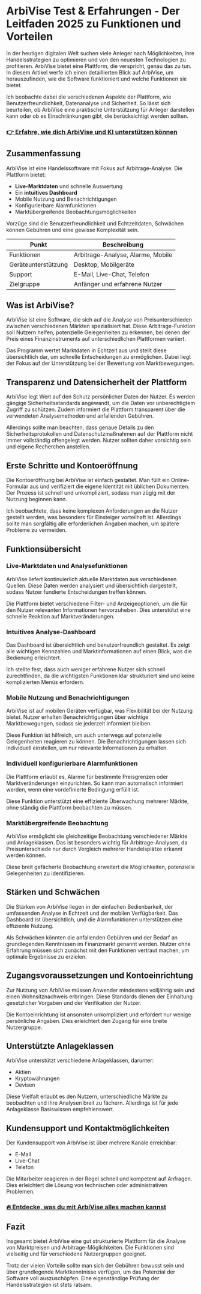 # ArbiVise Test & Erfahrungen - Der Leitfaden 2025 zu Funktionen und Vorteilen
   
In der heutigen digitalen Welt suchen viele Anleger nach Möglichkeiten, ihre Handelsstrategien zu optimieren und von den neuesten Technologien zu profitieren. ArbiVise bietet eine Plattform, die verspricht, genau das zu tun. In diesem Artikel werfe ich einen detaillierten Blick auf ArbiVise, um herauszufinden, wie die Software funktioniert und welche Funktionen sie bietet.

Ich beobachte dabei die verschiedenen Aspekte der Plattform, wie Benutzerfreundlichkeit, Datenanalyse und Sicherheit. So lässt sich beurteilen, ob ArbiVise eine praktische Unterstützung für Anleger darstellen kann oder ob es Einschränkungen gibt, die berücksichtigt werden sollten.

### [👉 Erfahre, wie dich ArbiVise und KI unterstützen können](https://tinyurl.com/2yrbmyc5)
## Zusammenfassung  
ArbiVise ist eine Handelssoftware mit Fokus auf Arbitrage-Analyse. Die Plattform bietet:

- **Live-Marktdaten** und schnelle Auswertung
- Ein **intuitives Dashboard**
- Mobile Nutzung und Benachrichtigungen
- Konfigurierbare Alarmfunktionen
- Marktübergreifende Beobachtungsmöglichkeiten

Vorzüge sind die Benutzerfreundlichkeit und Echtzeitdaten, Schwächen können Gebühren und eine gewisse Komplexität sein.

| Punkt                  | Beschreibung                          |
|------------------------|------------------------------------|
| Funktionen             | Arbitrage-Analyse, Alarme, Mobile  |
| Geräteunterstützung    | Desktop, Mobilgeräte                |
| Support                | E-Mail, Live-Chat, Telefon         |
| Zielgruppe             | Anfänger und erfahrene Nutzer      |

## Was ist ArbiVise?  
ArbiVise ist eine Software, die sich auf die Analyse von Preisunterschieden zwischen verschiedenen Märkten spezialisiert hat. Diese Arbitrage-Funktion soll Nutzern helfen, potenzielle Gelegenheiten zu erkennen, bei denen der Preis eines Finanzinstruments auf unterschiedlichen Plattformen variiert.

Das Programm wertet Marktdaten in Echtzeit aus und stellt diese übersichtlich dar, um schnelle Entscheidungen zu ermöglichen. Dabei liegt der Fokus auf der Unterstützung bei der Bewertung von Marktbewegungen.

## Transparenz und Datensicherheit der Plattform  
ArbiVise legt Wert auf den Schutz persönlicher Daten der Nutzer. Es werden gängige Sicherheitsstandards angewandt, um die Daten vor unberechtigtem Zugriff zu schützen. Zudem informiert die Plattform transparent über die verwendeten Analysemethoden und anfallenden Gebühren.

Allerdings sollte man beachten, dass genaue Details zu den Sicherheitsprotokollen und Datenschutzmaßnahmen auf der Plattform nicht immer vollständig offengelegt werden. Nutzer sollten daher vorsichtig sein und eigene Recherchen anstellen.

## Erste Schritte und Kontoeröffnung  
Die Kontoeröffnung bei ArbiVise ist einfach gestaltet. Man füllt ein Online-Formular aus und verifiziert die eigene Identität mit üblichen Dokumenten. Der Prozess ist schnell und unkompliziert, sodass man zügig mit der Nutzung beginnen kann.

Ich beobachtete, dass keine komplexen Anforderungen an die Nutzer gestellt werden, was besonders für Einsteiger vorteilhaft ist. Allerdings sollte man sorgfältig alle erforderlichen Angaben machen, um spätere Probleme zu vermeiden.

## Funktionsübersicht  
### Live-Marktdaten und Analysefunktionen  
ArbiVise liefert kontinuierlich aktuelle Marktdaten aus verschiedenen Quellen. Diese Daten werden analysiert und übersichtlich dargestellt, sodass Nutzer fundierte Entscheidungen treffen können.

Die Plattform bietet verschiedene Filter- und Anzeigeoptionen, um die für den Nutzer relevanten Informationen hervorzuheben. Dies unterstützt eine schnelle Reaktion auf Marktveränderungen.

### Intuitives Analyse-Dashboard  
Das Dashboard ist übersichtlich und benutzerfreundlich gestaltet. Es zeigt alle wichtigen Kennzahlen und Marktinformationen auf einen Blick, was die Bedienung erleichtert.

Ich stellte fest, dass auch weniger erfahrene Nutzer sich schnell zurechtfinden, da die wichtigsten Funktionen klar strukturiert sind und keine komplizierten Menüs erfordern.

### Mobile Nutzung und Benachrichtigungen  
ArbiVise ist auf mobilen Geräten verfügbar, was Flexibilität bei der Nutzung bietet. Nutzer erhalten Benachrichtigungen über wichtige Marktbewegungen, sodass sie jederzeit informiert bleiben.

Diese Funktion ist hilfreich, um auch unterwegs auf potenzielle Gelegenheiten reagieren zu können. Die Benachrichtigungen lassen sich individuell einstellen, um nur relevante Informationen zu erhalten.

### Individuell konfigurierbare Alarmfunktionen  
Die Plattform erlaubt es, Alarme für bestimmte Preisgrenzen oder Marktveränderungen einzurichten. So kann man automatisch informiert werden, wenn eine vordefinierte Bedingung erfüllt ist.

Diese Funktion unterstützt eine effiziente Überwachung mehrerer Märkte, ohne ständig die Plattform beobachten zu müssen.

### Marktübergreifende Beobachtung  
ArbiVise ermöglicht die gleichzeitige Beobachtung verschiedener Märkte und Anlageklassen. Das ist besonders wichtig für Arbitrage-Analysen, da Preisunterschiede nur durch Vergleich mehrerer Handelsplätze erkannt werden können.

Diese breit gefächerte Beobachtung erweitert die Möglichkeiten, potenzielle Gelegenheiten zu identifizieren.

## Stärken und Schwächen  
Die Stärken von ArbiVise liegen in der einfachen Bedienbarkeit, der umfassenden Analyse in Echtzeit und der mobilen Verfügbarkeit. Das Dashboard ist übersichtlich, und die Alarmfunktionen unterstützen eine effiziente Nutzung.

Als Schwächen könnten die anfallenden Gebühren und der Bedarf an grundlegenden Kenntnissen im Finanzmarkt genannt werden. Nutzer ohne Erfahrung müssen sich zunächst mit den Funktionen vertraut machen, um optimale Ergebnisse zu erzielen.

## Zugangsvoraussetzungen und Kontoeinrichtung  
Zur Nutzung von ArbiVise müssen Anwender mindestens volljährig sein und einen Wohnsitznachweis erbringen. Diese Standards dienen der Einhaltung gesetzlicher Vorgaben und der Verifikation der Nutzer.

Die Kontoeinrichtung ist ansonsten unkompliziert und erfordert nur wenige persönliche Angaben. Dies erleichtert den Zugang für eine breite Nutzergruppe.

## Unterstützte Anlageklassen  
ArbiVise unterstützt verschiedene Anlageklassen, darunter:

- Aktien
- Kryptowährungen
- Devisen

Diese Vielfalt erlaubt es den Nutzern, unterschiedliche Märkte zu beobachten und ihre Analysen breit zu fächern. Allerdings ist für jede Anlageklasse Basiswissen empfehlenswert.

## Kundensupport und Kontaktmöglichkeiten  
Der Kundensupport von ArbiVise ist über mehrere Kanäle erreichbar:

- E-Mail
- Live-Chat
- Telefon

Die Mitarbeiter reagieren in der Regel schnell und kompetent auf Anfragen. Dies erleichtert die Lösung von technischen oder administrativen Problemen.

### [🔥 Entdecke, was du mit ArbiVise alles machen kannst](https://tinyurl.com/2yrbmyc5)
## Fazit  
Insgesamt bietet ArbiVise eine gut strukturierte Plattform für die Analyse von Marktpreisen und Arbitrage-Möglichkeiten. Die Funktionen sind vielseitig und für verschiedene Nutzergruppen geeignet. 

Trotz der vielen Vorteile sollte man sich der Gebühren bewusst sein und über grundlegende Marktkenntnisse verfügen, um das Potenzial der Software voll auszuschöpfen. Eine eigenständige Prüfung der Handelsstrategien ist stets ratsam.